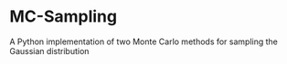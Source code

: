 # MC-Sampling
A Python implementation of two Monte Carlo methods for sampling the Gaussian distribution
